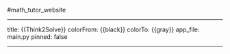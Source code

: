 #math_tutor_website

---
title: {{Think2Solve}}
colorFrom: {{black}}
colorTo: {{gray}}
app_file: main.py
pinned: false

---